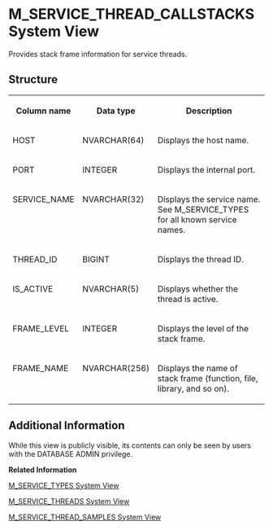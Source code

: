 <!-- loio20c47d7675191014a4268963083a16c1 -->

# M\_SERVICE\_THREAD\_CALLSTACKS System View

Provides stack frame information for service threads.



<a name="loio20c47d7675191014a4268963083a16c1___m__s_e_r_v_i_c_e__t_h_r_e_a_d__c_a_l_l_s_t_a_c_k_s_1struct_M_SERVICE_THREAD_CALLSTACKS"/>

## Structure


<table>
<tr>
<th valign="top">

Column name

</th>
<th valign="top">

Data type

</th>
<th valign="top">

Description

</th>
</tr>
<tr>
<td valign="top">

HOST

</td>
<td valign="top">

NVARCHAR\(64\)

</td>
<td valign="top">

Displays the host name.

</td>
</tr>
<tr>
<td valign="top">

PORT

</td>
<td valign="top">

INTEGER

</td>
<td valign="top">

Displays the internal port.

</td>
</tr>
<tr>
<td valign="top">

SERVICE\_NAME

</td>
<td valign="top">

NVARCHAR\(32\)

</td>
<td valign="top">

Displays the service name. See M\_SERVICE\_TYPES for all known service names.

</td>
</tr>
<tr>
<td valign="top">

THREAD\_ID

</td>
<td valign="top">

BIGINT

</td>
<td valign="top">

Displays the thread ID.

</td>
</tr>
<tr>
<td valign="top">

IS\_ACTIVE

</td>
<td valign="top">

NVARCHAR\(5\)

</td>
<td valign="top">

Displays whether the thread is active.

</td>
</tr>
<tr>
<td valign="top">

FRAME\_LEVEL

</td>
<td valign="top">

INTEGER

</td>
<td valign="top">

Displays the level of the stack frame.

</td>
</tr>
<tr>
<td valign="top">

FRAME\_NAME

</td>
<td valign="top">

NVARCHAR\(256\)

</td>
<td valign="top">

Displays the name of stack frame \(function, file, library, and so on\).

</td>
</tr>
</table>



<a name="loio20c47d7675191014a4268963083a16c1__section_qpy_h3h_3kb"/>

## Additional Information

While this view is publicly visible, its contents can only be seen by users with the DATABASE ADMIN privilege.

**Related Information**  


[M\_SERVICE\_TYPES System View](m-service-types-system-view-20c4d1d.md "Provides information about service types.")

[M\_SERVICE\_THREADS System View](m-service-threads-system-view-20c499a.md "Displays detailed information about threads created by services.")

[M\_SERVICE\_THREAD\_SAMPLES System View](m-service-thread-samples-system-view-d2176a6.md "Displays detailed information about locks held by threads.")

